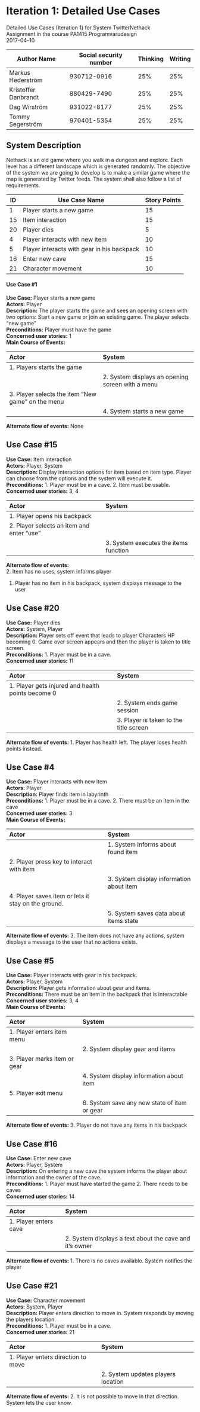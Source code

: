 # Iteration 1: Detailed Use Cases

Detailed Use Cases (Iteration 1) for System TwitterNethack  
Assignment in the course PA1415 Programvarudesign  
2017-04-10  

| Author Name	          | Social security number	| Thinking	 | Writing	|
| -------------         |------------------------	| ---------- |--------- |
|Markus Hederström      | 930712-0916 		        |   25% 	   |	     25%|
|Kristoffer Danbrandt   | 880429-7490      		    |   25% 	   |		   25%|
|Dag Wirström           | 931022-8177      		    |   25% 	   |		   25%|
|Tommy Segerström       | 970401-5354      		    |   25% 	   |		   25%|

## System Description
Nethack is an old game where you walk in a dungeon and explore. Each level has a different landscape which is generated randomly. The objective of the system we are going to develop is to make a similar game where the map is generated by Twitter feeds. The system shall also follow a list of requirements.

|ID	          | Use Case Name	                                          | Story Points  |
| ------------|---------------------------------------------------------| ------------- |
|     1       |  Player starts a new game                               |      15       |
|     15      |  Item interaction                                       |      15       |
|     20      |  Player dies                                            |      5        |
|     4       |  Player interacts with new item                         |      10       |
|     5       |  Player interacts with gear in his backpack             |      10       |
|     16      |  Enter new cave                                         |      15       |
|     21      |  Character movement                                     |      10       |

#### Use Case #1
**Use Case:** Player starts a new game  
**Actors:** Player  
**Description:** The player starts the game and sees an opening screen with two options: Start a new game or join an existing game. The player selects “new game”  
**Preconditions:** Player must have the game  
**Concerned user stories:** 1  
**Main Course of Events:**  

| Actor                                                   | System                                                    |
| :------------------------------------------------------ | :-------------------------------------------------------- |
| 1. Players starts the game                              |                                                           |
|                                                         | 2. System displays an opening screen with a menu          |
| 3. Player selects the item “New game” on the menu       |                                                           |
|                                                         | 4. System starts a new game                               |
**Alternate flow of events:** None  

## Use Case #15
**Use Case:** Item interaction  
**Actors:** Player, System  
**Description:** Display interaction options for item based on item type. Player can choose from the options and the system will execute it.  
**Preconditions:** 1. Player must be in a cave. 2. Item must be usable.
**Concerned user stories:** 3, 4  

| Actor                                                               | System                                                           |
| :------------------------------------------------------------------ | :----------------------------------------------------------------|
| 1. Player opens his backpack                                        |                                                                  |                            
| 2. Player selects an item and enter “use”                           |                                                                  |                     
|                                                                     | 3. System executes the items function                            |

**Alternate flow of events:**  
2. Item has no uses, system informs player  
1. Player has no item in his backpack, system displays message to the user  

## Use Case #20
**Use Case:** Player dies  
**Actors:** System, Player  
**Description:** Player sets off event that leads to player Characters HP becoming 0. Game over screen appears and then the player is taken to title screen.  
**Preconditions:** 1. Player must be in a cave.  
**Concerned user stories:** 11  

| Actor                                                               | System                                     |
| :------------------------------------------------------------------ | :------------------------------------------|
| 1. Player gets injured and health points become 0                   |                                            |                                                 
|                                                                     | 2. System ends game session                |                         
|                                                                     | 3. Player is taken to the title screen     |   

**Alternate flow of events:** 1. Player has health left. The player loses health points instead.    

## Use Case #4
**Use Case:** Player interacts with new item  
**Actors:** Player  
**Description:** Player finds item in labyrinth  
**Preconditions:** 1. Player must be in a cave. 2. There must be an item in the cave  
**Concerned user stories:** 3  
**Main Course of Events:**  

| Actor                                                               | System                                                             |
| :------------------------------------------------------------------ | :----------------------------------------------------------------- |
|                                                                     | 1. System informs about found item                                 |
| 2. Player press key to interact with item                           |                                                                    |
|                                                                     | 3. System display information about item                           |
| 4. Player saves item or lets it stay on the ground.                 |                                                                    |
|                                                                     | 5. System saves data about items state                             |

**Alternate flow of events:** 3. The item does not have any actions, system displays a message to the user that no actions exists.  

## Use Case #5
**Use Case:** Player interacts with gear in his backpack.  
**Actors:** Player, System  
**Description:** Player gets information about gear and items.  
**Preconditions:** There must be an item in the backpack that is interactable  
**Concerned user stories:** 3, 4  
**Main Course of Events:**  

| Actor                                                               | System                                                   |
| :------------------------------------------------------------------ | :--------------------------------------------------------|
| 1. Player enters item menu                                          |                          |                               |                           
|                                                                     |  2. System display gear and items                        |                                
| 3. Player marks item or gear                                        |                            |                             |                             
|                                                                     |  4. System display information about item                |                            
| 5. Player exit menu                                                 |                                                          |
|                                                                     |  6. System save any new state of item or gear            |

**Alternate flow of events:** 3. Player do not have any items in his backpack  

## Use Case #16
**Use Case:** Enter new cave  
**Actors:** Player, System  
**Description:** On entering a new cave the system informs the player about information and the owner of the cave.  
**Preconditions:** 1. Player must have started the game 2. There needs to be caves  
**Concerned user stories:** 14  

| Actor                                                               | System                                                             |
| :------------------------------------------------------------------ | :----------------------------------------------------------------- |
| 1. Player enters cave                                               |                                                                    |                 
|                                                                     | 2. System displays a text about the cave and it’s owner            |   

**Alternate flow of events:** 1. There is no caves available. System notifies the player  

## Use Case #21
**Use Case:** Character movement  
**Actors:** System, Player  
**Description:** Player enters direction to move in. System responds by moving the players location.  
**Preconditions:** 1. Player must be in a cave.  
**Concerned user stories:** 21  

| Actor                                                               | System                                     |
| :------------------------------------------------------------------ | :------------------------------------------|
| 1. Player enters direction to move                                  |                                            |                                                 
|                                                                     | 2. System updates players location         |   
**Alternate flow of events:** 2. It is not possible to move in that direction. System lets the user know.        
